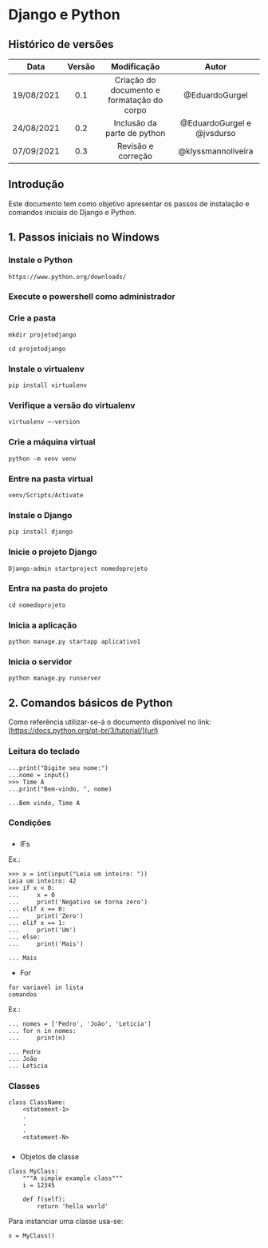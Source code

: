# Django e Python

## Histórico de versões

|    Data    | Versão |                Modificação                 |           Autor            |
| :--------: | :----: | :----------------------------------------: | :------------------------: |
| 19/08/2021 |  0.1   | Criação do documento e formatação do corpo |       @EduardoGurgel       |
| 24/08/2021 |  0.2   |        Inclusão da parte de python         | @EduardoGurgel e @jvsdurso |
| 07/09/2021 |  0.3   |             Revisão e correção             |     @klyssmannoliveira     |

## Introdução

Este documento tem como objetivo apresentar os passos de instalação e comandos iniciais do Django e Python.

## 1. Passos iniciais no Windows

### Instale o Python

    https://www.python.org/downloads/

### Execute o powershell como administrador

### Crie a pasta

    mkdir projetodjango

    cd projetodjango

### Instale o virtualenv

    pip install virtualenv

### Verifique a versão do virtualenv

    virtualenv –-version

### Crie a máquina virtual

    python -m venv venv

### Entre na pasta virtual

    venv/Scripts/Activate

### Instale o Django

    pip install django

### Inicie o projeto Django

    Django-admin startproject nomedoprojeto

### Entra na pasta do projeto

    cd nomedoprojeto

### Inicia a aplicação

    python manage.py startapp aplicativo1

### Inicia o servidor

    python manage.py runserver

## 2. Comandos básicos de Python

Como referência utilizar-se-á o documento disponível no link: [https://docs.python.org/pt-br/3/tutorial/](url)

### Leitura do teclado

```
...print("Digite seu nome:")
...nome = input()
>>> Time A
...print("Bem-vindo, ", nome)

...Bem vindo, Time A
```

### Condições

#####

- IFs

Ex.:

```
>>> x = int(input("Leia um inteiro: "))
Leia um inteiro: 42
>>> if x < 0:
...     x = 0
...     print('Negativo se torna zero')
... elif x == 0:
...     print('Zero')
... elif x == 1:
...     print('Um')
... else:
...     print('Mais')

... Mais
```

- For

```
for variavel in lista
comandos
```

Ex.:

```
... nomes = ['Pedro', 'João', 'Leticia']
... for n in nomes:
...     print(n)

... Pedro
... João
... Leticia
```

### Classes

```
class ClassName:
    <statement-1>
    .
    .
    .
    <statement-N>
```

#####

- Objetos de classe

```
class MyClass:
    """A simple example class"""
    i = 12345

    def f(self):
        return 'hello world'
```

Para instanciar uma classe usa-se:

```
x = MyClass()
```
